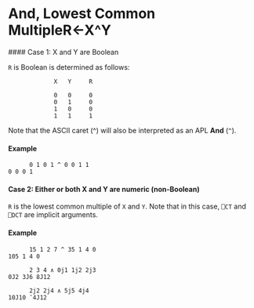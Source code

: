 



<h1 class="heading"><span class="name">And, Lowest Common Multiple</span><span class="command">R←X^Y</span></h1>
#### Case 1: X and Y are Boolean


`R` is Boolean is determined as follows:
```apl
             X   Y     R
      
             0   0     0
             0   1     0
             1   0     0
             1   1     1
```



Note that the ASCII caret (^) will also be interpreted as an APL **And** (`^`).


#### Example
```apl
      0 1 0 1 ^ 0 0 1 1
0 0 0 1
```

#### Case 2: Either or both X and Y are numeric (non-Boolean)


`R` is the lowest common multiple of `X` and `Y`. Note that in this case, `⎕CT` and `⎕DCT` are implicit arguments.

#### Example
```apl
      15 1 2 7 ^ 35 1 4 0
105 1 4 0
 
      2 3 4 ∧ 0j1 1j2 2j3
0J2 3J6 8J12
 
      2j2 2j4 ∧ 5j5 4j4
10J10 ¯4J12
```



